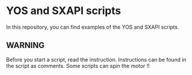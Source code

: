 # YOS and SXAPI scripts

In this repository, you can find examples of the YOS and SXAPI scripts.

## WARNING
Before you start a script, read the instruction. Instructions can be found in the script as comments.
Some scripts can spin the motor !!
